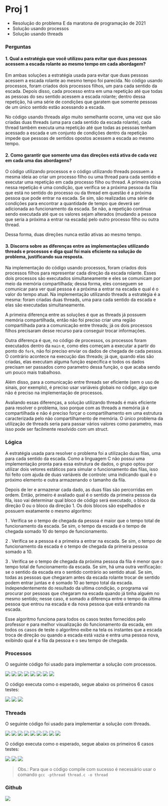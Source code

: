 # Proj 1

* Resolução do problema E da maratona de programação de 2021
* Solução usando processos
* Solução usando threads

### Perguntas

#### 1. Qual a estratégia que você utilizou para evitar que duas pessoas acessem a escada rolante ao mesmo tempo em cada abordagem?

Em ambas soluções a estratégia usada para evitar que duas pessoas acessem a escada rolante ao mesmo tempo foi parecida. No código usando processos,
foram criados dois processos filhos, um para cada sentido da escada. Depois disso, cada processo entra em uma repetição até que todas as pessoas do seu sentido 
acessem a escada rolante; dentro dessa repetição, há uma série de condições que garatem que somente pessoas de um único sentido estão acessando a escada.

No código usando threads algo muito semelhante ocorre, uma vez que são criadas duas threads (uma para cada sentido da escada rolante), cada thread 
também executa uma repetição até que todas as pessoas tenham acessado a escada e um conjunto de condições dentro da repetição impede que pessoas de sentidos opostos
acessem a escada ao mesmo tempo.

#### 2. Como garantir que somente uma das direções está ativa de cada vez em cada uma das abordagens?

O código utilizando processos e o código utilizando threads possuem a mesma ideia ao criar um processo filho ou uma thread para cada sentido e executar
uma repetição em cada processo filho ou thread. A primeira coisa nessa repetição é uma condição, que verifica se a próxima pessoa da fila que está no sentido do 
processo ou da thread em questão é a próxima pessoa que pode entrar na escada. Se sim, são realizadas uma série de condições para encontrar a quantidade 
de tempo que deverá ser adicionada ao funcionamento da escada. Se não, a repetição continua sendo executada até que os valores sejam alterados (mudando a 
pessoa que seria a próxima a entrar na escada) pelo outro processo filho ou outra thread.

Dessa forma, duas direções nunca estão ativas ao mesmo tempo.

#### 3. Discorra sobre as diferenças entre as implementações utilizando threads e processos e diga qual foi mais eficiente na solução do problema, justificando sua resposta.

Na implementação do código usando processos, foram criados dois processos filhos para representar cada direção da escada rolante. Esses dois processos são
executados simultaneamente e eles se comunicam por meio da memória compartilhada; dessa forma, eles conseguem se comunicar para ver qual pessoa é a próxima a 
entrar na escada e qual é o valor do tempo atual. Na implementação utilizando threads a estratégia é a mesma: foram criadas duas threads, uma para cada 
sentido da escada e elas são executadas simultaneamente.

A primeira diferença entre as soluções é que as threads já possuem memória compartilhada, então não foi preciso criar uma região compartilhada para a 
comunicação entre threads; já os dois processos filhos precisaram desse recurso para conseguir trocar informações. 

Outra diferença é que, no código de processos, os processos foram executados dentro da `main` e, como eles começam a executar a partir do ponto do `fork`, não
foi preciso enviar os dados de chegada de cada pessoa. O contrário acontece na execução das threads; já que, quando elas são criadas, elas executam alguma 
função específica e todos os dados precisam ser passados como parametro dessa função, o que acaba sendo um pouco mais trabalhoso. 

Além disso, para a comunicação entre threads ser eficiente (sem o uso de sinais, por exemplo), é preciso usar variáveis globais no código, algo que não é preciso
na implementação de processos.

Avaliando essas diferenças, a solução utilizando threads é mais eficiente para resolver o problema, isso porque com as threads a memória já é compartilhada e 
não é preciso forçar o compartilhamento em uma estrutura caracterizada pelo não compartilhamento de memória. O único problema da utilização de threads seria
para passar vários valores como parametro, mas isso pode ser facilmente resolvido com um struct.

### Lógica

A estratégia usada para resolver o problema foi a utilização duas filas, uma para cada sentido da escada. Como a linguagem C não possui uma implementação
pronta para essa estrutura de dados, o grupo optou por utilizar dois vetores estáticos para simular o funcionamento das filas, isso foi feito com ajuda 
de duas variáveis de controle: uma indicando qual é o próximo elemento e outra armazenando o tamanho da fila.

Depois de ler e armazenar cada dado, as duas filas são percorridas em ordem. Então, primeiro é avaliado qual é o sentido da primeira pessoa da fila, isso vai 
determinar qual bloco de código será executado, o bloco da direção 0 ou o bloco da direção 1. Os dois blocos são espelhados e possuem exatamente o mesmo algoritmo:

1 . Verifica se o tempo de chegada da pessoa é maior que o tempo total de funcionamento da escada. Se sim, o tempo da escada é o tempo de chegada somado 10 do
tempo de funcionamento.

2 . Verifica se a pessoa é a primeira a entrar na escada. Se sim, o tempo de funcionamento da escada é o tempo de chegada da primeira pessoa somado a 10.

3 . Verifica se o tempo de chegada da próxima pessoa da fila é menor que o tempo total de funcionamento da escada. Se sim, há uma outra verificação: se o 
sentido da escada era o sentido contrário ao sentido atual. Se sim, todas as pessoas que chegaram antes da escada rolante trocar de sentido podem entrar juntas 
e é somado 10 ao tempo total da escada. Independentemente do resultado da ultima condição, o programa vai procurar por pessoas que chegaram na escada quando
já tinha alguém no mesmo sentido; nesse caso, é somado a diferença entre o tempo da última pessoa que entrou na escada e da nova pessoa que está entrando 
na escada.

Esse algoritmo funciona para todos os casos testes fornecidos pelo professor e para melhor visualização do funcionamento da escada, em todos os casos de teste
o algoritmo exibe na tela os instantes que a escada troca de direção ou quando a escada está vazia e entra uma pessoa nova, exibindo qual é a fila da pessoa e 
o seu tempo de chegada.

### Processos

O seguinte código foi usado para implementar a solução com processos.

![](https://github.com/jcampolim/sistemas-operacionais-aws/blob/main/img/proj1-img1.jpg)
![](https://github.com/jcampolim/sistemas-operacionais-aws/blob/main/img/proj1-img2.jpg)
![](https://github.com/jcampolim/sistemas-operacionais-aws/blob/main/img/proj1-img3.jpg)
![](https://github.com/jcampolim/sistemas-operacionais-aws/blob/main/img/proj1-img4.jpg)
![](https://github.com/jcampolim/sistemas-operacionais-aws/blob/main/img/proj1-img5.jpg)
![](https://github.com/jcampolim/sistemas-operacionais-aws/blob/main/img/proj1-img6.jpg)
![](https://github.com/jcampolim/sistemas-operacionais-aws/blob/main/img/proj1-img7.jpg)
![](https://github.com/jcampolim/sistemas-operacionais-aws/blob/main/img/proj1-img8.jpg)

O código executa como o esperado, segue abaixo os primeiros 6 casos testes: 

![](https://github.com/jcampolim/sistemas-operacionais-aws/blob/main/img/proj1-img9.jpg)
![](https://github.com/jcampolim/sistemas-operacionais-aws/blob/main/img/proj1-img10.jpg)
![](https://github.com/jcampolim/sistemas-operacionais-aws/blob/main/img/proj1-img11.jpg)

### Threads

O seguinte código foi usado para implementar a solução com threads.

![](https://github.com/jcampolim/sistemas-operacionais-aws/blob/main/img/proj1-img12.jpg)
![](https://github.com/jcampolim/sistemas-operacionais-aws/blob/main/img/proj1-img13.jpg)
![](https://github.com/jcampolim/sistemas-operacionais-aws/blob/main/img/proj1-img14.jpg)
![](https://github.com/jcampolim/sistemas-operacionais-aws/blob/main/img/proj1-img15.jpg)
![](https://github.com/jcampolim/sistemas-operacionais-aws/blob/main/img/proj1-img16.jpg)
![](https://github.com/jcampolim/sistemas-operacionais-aws/blob/main/img/proj1-img17.jpg)
![](https://github.com/jcampolim/sistemas-operacionais-aws/blob/main/img/proj1-img18.jpg)
![](https://github.com/jcampolim/sistemas-operacionais-aws/blob/main/img/proj1-img19.jpg)
![](https://github.com/jcampolim/sistemas-operacionais-aws/blob/main/img/proj1-img20.jpg)

O código executa como o esperado, segue abaixo os primeiros 6 casos testes: 

![](https://github.com/jcampolim/sistemas-operacionais-aws/blob/main/img/proj1-img21.jpg)
![](https://github.com/jcampolim/sistemas-operacionais-aws/blob/main/img/proj1-img22.jpg)
![](https://github.com/jcampolim/sistemas-operacionais-aws/blob/main/img/proj1-img23.jpg)

> Obs.: Para que o código compile com sucesso é necessário usar o comando `gcc -pthread thread.c -o thread`

### Github

![](https://github.com/jcampolim/sistemas-operacionais-aws/blob/main/img/proj1-img24.jpg)
